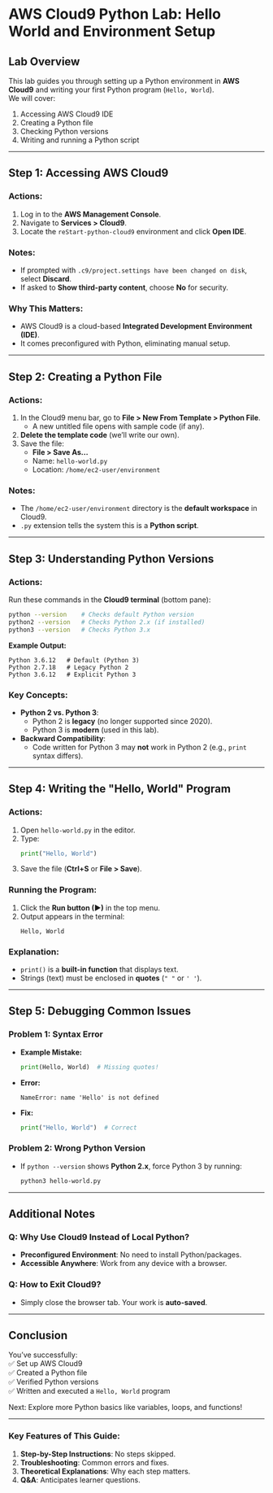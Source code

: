 
# AWS Cloud9 Python Lab: Hello World and Environment Setup

## **Lab Overview**
This lab guides you through setting up a Python environment in **AWS Cloud9** and writing your first Python program (`Hello, World`).  
We will cover:
1. Accessing AWS Cloud9 IDE  
2. Creating a Python file  
3. Checking Python versions  
4. Writing and running a Python script  

---

## **Step 1: Accessing AWS Cloud9**
### **Actions:**
1. Log in to the **AWS Management Console**.
2. Navigate to **Services > Cloud9**.
3. Locate the `reStart-python-cloud9` environment and click **Open IDE**.

### **Notes:**
- If prompted with `.c9/project.settings have been changed on disk`, select **Discard**.
- If asked to **Show third-party content**, choose **No** for security.

### **Why This Matters:**
- AWS Cloud9 is a cloud-based **Integrated Development Environment (IDE)**.  
- It comes preconfigured with Python, eliminating manual setup.  

---

## **Step 2: Creating a Python File**
### **Actions:**
1. In the Cloud9 menu bar, go to **File > New From Template > Python File**.
   - A new untitled file opens with sample code (if any).
2. **Delete the template code** (we’ll write our own).
3. Save the file:  
   - **File > Save As...**  
   - Name: `hello-world.py`  
   - Location: `/home/ec2-user/environment`  

### **Notes:**
- The `/home/ec2-user/environment` directory is the **default workspace** in Cloud9.  
- `.py` extension tells the system this is a **Python script**.  

---

## **Step 3: Understanding Python Versions**
### **Actions:**
Run these commands in the **Cloud9 terminal** (bottom pane):  
```bash
python --version    # Checks default Python version
python2 --version   # Checks Python 2.x (if installed)
python3 --version   # Checks Python 3.x
```
**Example Output:**  
```
Python 3.6.12   # Default (Python 3)
Python 2.7.18   # Legacy Python 2
Python 3.6.12   # Explicit Python 3
```

### **Key Concepts:**
- **Python 2 vs. Python 3**:  
  - Python 2 is **legacy** (no longer supported since 2020).  
  - Python 3 is **modern** (used in this lab).  
- **Backward Compatibility**:  
  - Code written for Python 3 may **not** work in Python 2 (e.g., `print` syntax differs).  

---

## **Step 4: Writing the "Hello, World" Program**
### **Actions:**
1. Open `hello-world.py` in the editor.  
2. Type:  
   ```python
   print("Hello, World")
   ```
3. Save the file (**Ctrl+S** or **File > Save**).  

### **Running the Program:**
1. Click the **Run button (▶)** in the top menu.  
2. Output appears in the terminal:  
   ```
   Hello, World
   ```

### **Explanation:**
- `print()` is a **built-in function** that displays text.  
- Strings (text) must be enclosed in **quotes** (`" "` or `' '`).  

---

## **Step 5: Debugging Common Issues**
### **Problem 1: Syntax Error**
- **Example Mistake:**  
  ```python
  print(Hello, World)  # Missing quotes!
  ```
- **Error:**  
  ```
  NameError: name 'Hello' is not defined
  ```
- **Fix:**  
  ```python
  print("Hello, World")  # Correct
  ```

### **Problem 2: Wrong Python Version**
- If `python --version` shows **Python 2.x**, force Python 3 by running:  
  ```bash
  python3 hello-world.py
  ```

---

## **Additional Notes**
### **Q: Why Use Cloud9 Instead of Local Python?**
- **Preconfigured Environment**: No need to install Python/packages.  
- **Accessible Anywhere**: Work from any device with a browser.  

### **Q: How to Exit Cloud9?**
- Simply close the browser tab. Your work is **auto-saved**.  

---

## **Conclusion**
You’ve successfully:  
✅ Set up AWS Cloud9  
✅ Created a Python file  
✅ Verified Python versions  
✅ Written and executed a `Hello, World` program  

Next: Explore more Python basics like variables, loops, and functions!  


---

### **Key Features of This Guide:**
1. **Step-by-Step Instructions**: No steps skipped.  
2. **Troubleshooting**: Common errors and fixes.  
3. **Theoretical Explanations**: Why each step matters.  
4. **Q&A**: Anticipates learner questions.  
